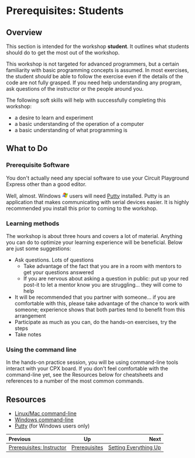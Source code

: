 <!-- begin auto-generated title section -->
# Prerequisites: Students
<!-- end auto-generated section -->


## Overview

This section is intended for the workshop **student**. It outlines what students should do to get the most out of the workshop.

This workshop is not targeted for advanced programmers, but a certain familiarity with basic programming concepts is assumed. In most exercises, the student *should* be able to follow the exercise even if the details of the code are not fully grasped. If you need help understanding any program, ask questions of the instructor or the people around you.

The following soft skills will help with successfully completing this workshop:

* a desire to learn and experiment
* a basic understanding of the operation of a computer
* a basic understanding of what programming is


## What to Do


### Prerequisite Software

You don't actually need any special software to use your Circuit Playground Express other than a good editor.

Well, almost. Windows <img src="./images/icon-windows.jpg" height ="15" alt="windows logo"> users will need [Putty](https://www.chiark.greenend.org.uk/~sgtatham/putty/latest.html) installed. Putty is an application that makes communicating with serial devices easier. It is highly recommended you install this prior to coming to the workshop.


### Learning methods

The workshop is about three hours and covers a lot of material. Anything you can do to optimize your learning experience will be beneficial. Below are just some suggestions:

* Ask questions. Lots of questions
    * Take advantage of the fact that you are in a room with mentors to get your questions answered
    * If you are nervous about asking a question in public: put up your red post-it to let a mentor know you are struggling... they will come to help
* It will be recommended that you partner with someone... if you are comfortable with this, please take advantage of the chance to work with someone; experience shows that both parties tend to benefit from this arrangement
* Participate as much as you can, do the hands-on exercises, try the steps
* Take notes


### Using the command line

In the hands-on practice session, you will be using command-line tools interact with your CPX board. If you don't feel comfortable with the command-line yet, see the Resources below for cheatsheets and references to a number of the most common commands.


## Resources

* [Linux/Mac command-line](https://files.fosswire.com/2007/08/fwunixref.pdf)
* [Windows command-line](http://www.cs.columbia.edu/~sedwards/classes/2017/1102-spring/Command%20Prompt%20Cheatsheet.pdf)
* [Putty](https://www.chiark.greenend.org.uk/~sgtatham/putty/latest.html) (for Windows users only)


<!-- begin auto-generated nav-links section -->
| Previous | Up | Next |
|:---------|:---:|-----:|
| [Prerequisites: Instructor](./prereq_instructor.md) | [Prerequisites](./prereq.md) | [Setting Everything Up](./setup.md) |
<!-- end auto-generated section -->
